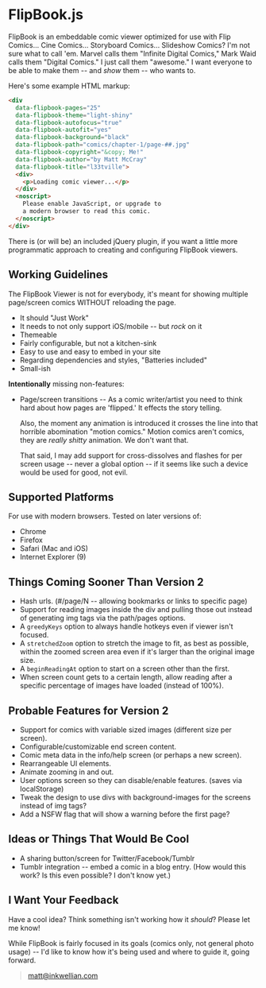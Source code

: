 # FlipBook.js

FlipBook is an embeddable comic viewer optimized for use with Flip Comics... 
Cine Comics... Storyboard Comics... Slideshow Comics? I'm not sure what to call 
'em. Marvel calls them "Infinite Digital Comics," Mark Waid calls them "Digital
Comics." I just call them "awesome." I want everyone to be able to make them 
-- and *show* them -- who wants to.

Here's some example HTML markup:

```html
<div 
  data-flipbook-pages="25" 
  data-flipbook-theme="light-shiny"
  data-flipbook-autofocus="true"
  data-flipbook-autofit="yes"
  data-flipbook-background="black"
  data-flipbook-path="comics/chapter-1/page-##.jpg" 
  data-flipbook-copyright="&copy; Me!" 
  data-flipbook-author="by Matt McCray"
  data-flipbook-title="l33tville">
  <div>
    <p>Loading comic viewer...</p>
  </div>
  <noscript>
    Please enable JavaScript, or upgrade to 
    a modern browser to read this comic.
  </noscript>
</div>
```

There is (or will be) an included jQuery plugin, if you want a little more
programmatic approach to creating and configuring FlipBook viewers.


## Working Guidelines

The FlipBook Viewer is not for everybody, it's meant for showing multiple 
page/screen comics WITHOUT reloading the page.

- It should "Just Work"
- It needs to not only support iOS/mobile -- but *rock* on it
- Themeable
- Fairly configurable, but not a kitchen-sink
- Easy to use and easy to embed in your site
- Regarding dependencies and styles, "Batteries included"
- Small-ish

**Intentionally** missing non-features:

-   Page/screen transitions -- As a comic writer/artist you need to think hard
    about how pages are 'flipped.' It effects the story telling.
   
    Also, the moment any animation is introduced it crosses the line into that
    horrible abomination "motion comics." Motion comics aren't comics, they are
    *really shitty* animation. We don't want that.
   
    That said, I may add support for cross-dissolves and flashes for per screen
    usage -- never a global option -- if it seems like such a device would be
    used for good, not evil.


## Supported Platforms

For use with modern browsers. Tested on later versions of:

- Chrome
- Firefox
- Safari (Mac and iOS)
- Internet Explorer (9)

## Things Coming Sooner Than Version 2

- Hash urls. (#/page/N -- allowing bookmarks or links to specific page)
- Support for reading images inside the div and pulling those out instead of 
  generating img tags via the path/pages options.
- A `greedyKeys` option to always handle hotkeys even if viewer isn't focused.
- A `stretchedZoom` option to stretch the image to fit, as best as possible,
  within the zoomed screen area even if it's larger than the original image
  size.
- A `beginReadingAt` option to start on a screen other than the first.
- When screen count gets to a certain length, allow reading after a specific
  percentage of images have loaded (instead of 100%).

## Probable Features for Version 2

- Support for comics with variable sized images (different size per screen).
- Configurable/customizable end screen content.
- Comic meta data in the info/help screen (or perhaps a new screen).
- Rearrangeable UI elements.
- Animate zooming in and out.
- User options screen so they can disable/enable features. (saves via
  localStorage) 
- Tweak the design to use divs with background-images for the screens instead
  of img tags?
- Add a NSFW flag that will show a warning before the first page?

## Ideas or Things That Would Be Cool

- A sharing button/screen for Twitter/Facebook/Tumblr
- Tumblr integration -- embed a comic in a blog entry. (How would this work?
  Is this even possible? I don't know yet.)


## I Want Your Feedback

Have a cool idea? Think something isn't working how it *should*? Please let me
know! 

While FlipBook is fairly focused in its goals (comics only, not general
photo usage) -- I'd like to know how it's being used and where to guide it,
going forward.

> [matt@inkwellian.com](matt@inkwellian.com)